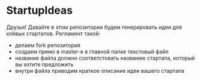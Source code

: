 ﻿# StartupIdeas

Друзья! Давайте в этом репозитории будем генерировать идеи для клёвых стартапов.
Регламент такой:
- делаем fork репозитория
- создаем прямо в master-е в главной папке текстовый файл
- название файла должно соответстовать названию стартапа, который вы хотите предложить
- внутри файла приводим краткое описание идеи вашего стартапа
